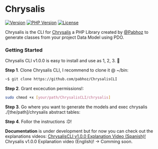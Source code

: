 # Chrysalis
[![Version](https://img.shields.io/badge/version-1.0.3-red.svg)]()
[![PHP Version](https://img.shields.io/badge/PHP-7.1-red.svg)]()
[![License](https://img.shields.io/badge/Licence-Apache--2.0-green.svg)]()

Chrysalis is the CLI for [Chrysalis](https://github.com/pabhoz/Chrysalis) a PHP Library created by [@Pabhoz](https://github.com/pabhoz) to generate classes from your project Data Model using PDO.

### Getting Started
Chrysalis CLI v1.0.0 is easy to install and use as 1, 2, 3. 🙌

**Step 1**. Clone Chrysalis CLI, I recommend to clone it @ ~/bin:
```bash
~$ git clone https://github.com/pabhoz/ChrysalisCLI
```

**Step 2**. Grant excecution permissions!:
```bash
sudo chmod +x [your/path/ChrysalisCLI/chrysalis]
```

**Step 3**. Go where you want to generate the models and exec chrysalis ./[the/path]/chrysalis abstract tables:

**Step 4**. Follor the instructions :D!

**Documentation** is under development but for now you can check out the explanations videos:
[ChrysalisCLI v1.0.0 Explanation Video (Spanish)!](https://www.youtube.com/watch?v=E8siX2TLl0U&feature=youtu.be)
Chrysalis v1.0.0 Explanation video (English)! -> Comming soon.

